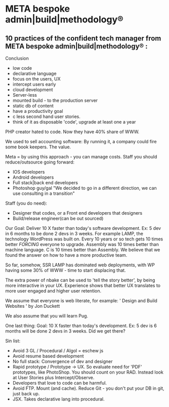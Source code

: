 
# META bespoke admin|build|methodology&reg;

## 10 practices of the confident tech manager from META bespoke admin|build|methodology&reg; :

Conclusion
* low code
* declarative language
* focus on the users, UX
* intercept users early
* cloud development
* Server-less
* mounted build - to the production server
* static db of content
* have a productivity goal
* c less second hand user stories.
* think of it as disposable 'code', upgrade at least one a year


PHP creator hated to code. Now they have 40% share of WWW.


We used to sell accounting software: By running it, a company could fire some book keepers. The value.

Meta = by using this approach - you can manage costs.
Staff you should reduce/outsource going forward:
- IOS developers
- Android developers
- Full stack|back end developers
- Photoshop guy/gal
"We decided to go in a different direction, we can use consulting in a transition"

Staff (you do need):
- Designer that codes, or a Front end developers that designers
- Build/release engineer(can be out sourced)


<!-- story -->
Our Goal: Deliver 10 X faster than today's software development. Ex: 5 dev in 6 months to be done 2 devs in 3 weeks.  For example LAMP, the technology WordPress was built on. Every 10 years or so tech gets 10 times better *FORCING* everyone to upgrade. Assembly was 10 times better than machine language. C is 10 times better than Assembly. We believe that we found the answer on how to have a more productive team.

So far, somehow, SSR LAMP has dominated web deployments, with WP having some 30% of WWW - time to start displacing that.

The extra power of nbake can be used to 'tell the story better', by being more interactive in your UX. Experience shows that better UX translates to more user engaged and higher user retention.

We assume that everyone is web literate, for example:
' Design and Build Websites ' by Jon Duckett

We also assume that you will learn Pug.
<!-- end story -->

One last thing:
Goal: 10 X faster than today's development. Ex: 5 dev is 6 months will be done 2 devs in 3 weeks.
Did we get there?




Sin list:
* Avoid 3 GL / Procedural / Algol =  eschew js
* Avoid resume based development
* No full stack: Convergence of dev and designer
* Rapid prototype / Prototype -> UX. So evaluate need for 'PDF' prototypes, like PhotoShop. You should count on your RAD. Instead look at User Stories plus Intercept/Observe.
* Developers that love to code can be harmful.
* Avoid FTP. Mount (and cache). Reduce Git - you don't put your DB in git, just back up.
* JSX. Takes declarative lang into procedural.
